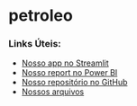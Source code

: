 # petroleo

### Links Úteis:
- [Nosso app no Streamlit](https://petroleo-ptp3vt6vxu7u2psoipv49b.streamlit.app/)
- [Nosso report no Power BI](https://app.powerbi.com/links/SkSXFlDcuV?ctid=11dbbfe2-89b8-4549-be10-cec364e59551&pbi_source=linkShare)
- [Nosso repositório no GitHub](https://github.com/ltbatis/petroleo)
- [Nossos arquivos]([https://drive.proton.me/urls/V3FRMY1X6C#WA4wi6NN8DPi])
